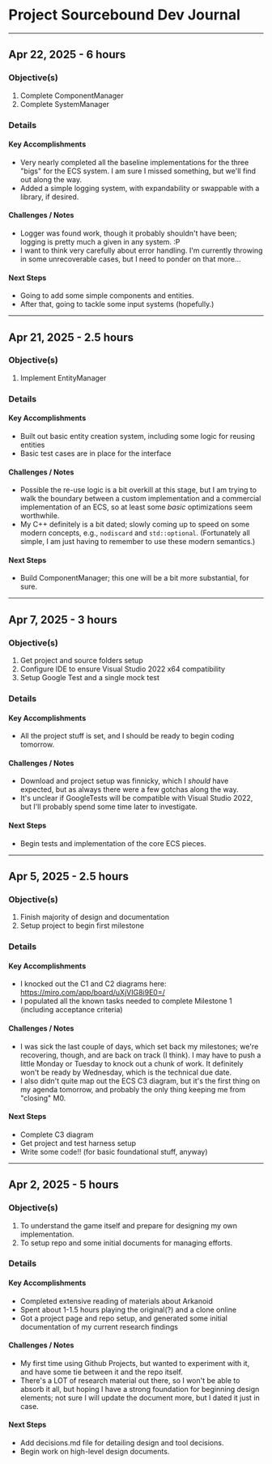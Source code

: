 # Project Sourcebound Dev Journal
---
## Apr 22, 2025 - 6 hours

### Objective(s)

1. Complete ComponentManager
2. Complete SystemManager
### Details
#### Key Accomplishments

* Very nearly completed all the baseline implementations for the three "bigs" for the ECS system.  I am sure I missed something, but we'll find out along the way.
* Added a simple logging system, with expandability or swappable with a library, if desired.
#### Challenges / Notes

* Logger was found work, though it probably shouldn't have been; logging is pretty much a given in any system. :P
* I want to think very carefully about error handling.  I'm currently throwing in some unrecoverable cases, but I need to ponder on that more...
#### Next Steps

* Going to add some simple components and entities.
* After that, going to tackle some input systems (hopefully.)

---
## Apr 21, 2025 - 2.5 hours

### Objective(s)

1. Implement EntityManager
### Details
#### Key Accomplishments

* Built out basic entity creation system, including some logic for reusing entities
* Basic test cases are in place for the interface
#### Challenges / Notes

* Possible the re-use logic is a bit overkill at this stage, but I am trying to walk the boundary between a custom implementation and a commercial implementation of an ECS, so at least some *basic* optimizations seem worthwhile. 
* My C++ definitely is a bit dated; slowly coming up to speed on some modern concepts, e.g., `nodiscard` and `std::optional`. (Fortunately all simple, I am just having to remember to use these modern semantics.)
#### Next Steps

* Build ComponentManager; this one will be a bit more substantial, for sure.

---
## Apr 7, 2025 - 3 hours

### Objective(s)

1. Get project and source folders setup
2. Configure IDE to ensure Visual Studio 2022 x64 compatibility
3. Setup Google Test and a single mock test
### Details
#### Key Accomplishments

* All the project stuff is set, and I should be ready to begin coding tomorrow.
#### Challenges / Notes

* Download and project setup was finnicky, which I _should_ have expected, but as always there were a few gotchas along the way.
* It's unclear if GoogleTests will be compatible with Visual Studio 2022, but I'll probably spend some time later to investigate.
#### Next Steps

* Begin tests and implementation of the core ECS pieces.

---
## Apr 5, 2025 - 2.5 hours

### Objective(s)

1. Finish majority of design and documentation
2. Setup project to begin first milestone
### Details
#### Key Accomplishments

* I knocked out the C1 and C2 diagrams here: https://miro.com/app/board/uXjVIG8i9E0=/
* I populated all the known tasks needed to complete Milestone 1 (including acceptance criteria)
#### Challenges / Notes

* I was sick the last couple of days, which set back my milestones; we're recovering, though, and are back on track (I think).  I may have to push a little Monday or Tuesday to knock out a chunk of work.  It definitely won't be ready by Wednesday, which is the technical due date.
* I also didn't quite map out the ECS C3 diagram, but it's the first thing on my agenda tomorrow, and probably the only thing keeping me from "closing" M0.
#### Next Steps

* Complete C3 diagram
* Get project and test harness setup
* Write some code!! (for basic foundational stuff, anyway)

---
## Apr 2, 2025 - 5 hours

### Objective(s)

1. To understand the game itself and prepare for designing my own implementation.
2. To setup repo and some initial documents for managing efforts.
### Details

#### Key Accomplishments

* Completed extensive reading of materials about Arkanoid
* Spent about 1-1.5 hours playing the original(?) and a clone online
* Got a project page and repo setup, and generated some initial documentation of my current research findings

#### Challenges / Notes

* My first time using Github Projects, but wanted to experiment with it, and have some tie between it and the repo itself.
* There's a LOT of research material out there, so I won't be able to absorb it all, but hoping I have a strong foundation for beginning design elements; not sure I will update the document more, but I dated it just in case.

#### Next Steps

* Add decisions.md file for detailing design and tool decisions.
* Begin work on high-level design documents.